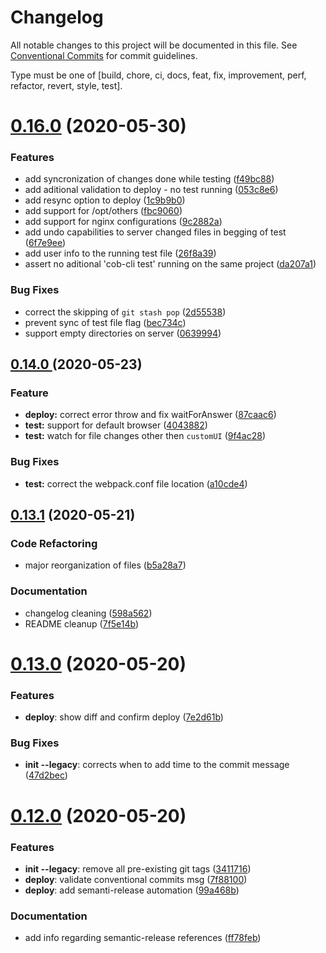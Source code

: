 # Changelog

All notable changes to this project will be documented in this file. See
[Conventional Commits](https://conventionalcommits.org) for commit guidelines.

 Type must be one of [build, chore, ci, docs, feat, fix, improvement, perf, refactor, revert, style, test].

# [0.16.0](https://github.com/cob/cob-cli/compare/v0.14.0...v0.15.0) (2020-05-30)


### Features

* add syncronization of changes done while testing ([f49bc88](https://github.com/cob/cob-cli/commit/f49bc887ed092579a7ef9c73c3db388377d9acc1))
* add aditional validation to deploy - no test running ([053c8e6](https://github.com/cob/cob-cli/commit/053c8e65539653db203b86d4c0a1ad98afde2a21))
* add resync option to deploy ([1c9b9b0](https://github.com/cob/cob-cli/commit/1c9b9b06850a645d8f6efa099669ef32707f4c5d))
* add support for /opt/others ([fbc9060](https://github.com/cob/cob-cli/commit/fbc9060a63016c070930bf2b54a49956706cb0e1))
* add support for nginx configurations ([9c2882a](https://github.com/cob/cob-cli/commit/9c2882a7f9d9f45a09fdb0ed3d827a39f77d2efd))
* add undo capabilities to server changed files in begging of test ([6f7e9ee](https://github.com/cob/cob-cli/commit/6f7e9eee7a56043237010b575e9722868dd444b1))
* add user info to the running test file ([26f8a39](https://github.com/cob/cob-cli/commit/26f8a39c3c310c6e792eab1ed667d2976cdf8e54))
* assert no aditional 'cob-cli test' running on the same project ([da207a1](https://github.com/cob/cob-cli/commit/da207a1eba4438b756f117cb1e255b80ed498553))


### Bug Fixes

* correct the skipping of `git stash pop` ([2d55538](https://github.com/cob/cob-cli/commit/2d555388ae504ae3fb93e9fc86620bf17c517add))
* prevent sync of test file flag ([bec734c](https://github.com/cob/cob-cli/commit/bec734c2fef29b71797c0a6112d0be212ba6c99f))
* support empty directories on server ([0639994](https://github.com/cob/cob-cli/commit/06399947a341c76ddbfb5bae98cbbe1196d64992))


## [0.14.0 ](https://github.com/cob/cob-cli/compare/v0.13.1...v0.13.2) (2020-05-23)

### Feature

* **deploy:** correct error throw and fix waitForAnswer ([87caac6](https://github.com/cob/cob-cli/commit/87caac6b52f5e1a04fc685d287f879dab050de29))
* **test:** support for default browser ([4043882](https://github.com/cob/cob-cli/commit/404388210ff8fe3129a1b14027cf223956845e86))
* **test:** watch for file changes other then `customUI` ([9f4ac28](https://github.com/cob/cob-cli/commit/9f4ac28bf1e947949ee40779d3ab91cefb3708c7))

### Bug Fixes

* **test:** correct the webpack.conf file location ([a10cde4](https://github.com/cob/cob-cli/commit/a10cde4468cfa9a0f2d120ffc189587ca8c02b33))


## [0.13.1](https://github.com/cob/cob-cli/compare/v0.13.0...v0.13.1) (2020-05-21)


### Code Refactoring

* major reorganization of files ([b5a28a7](https://github.com/cob/cob-cli/commit/b5a28a753676f68d71052f3254465cdc0f8969ab))


### Documentation

* changelog cleaning ([598a562](https://github.com/cob/cob-cli/commit/598a5629c563c079146bd596725f91ce937200a9))
* README cleanup ([7f5e14b](https://github.com/cob/cob-cli/commit/7f5e14b1f848425af53d31d042a6ad6836a2e0ce))

# [0.13.0](https://github.com/cob/cob-cli/compare/v0.12.0...v0.13.0) (2020-05-20)



### Features

* **deploy**: show diff and confirm deploy ([7e2d61b](https://github.com/cob/cob-cli/commit/7e2d61b1789f52cf2e8a5d9cd04fe995f5cbb323))

### Bug Fixes

* **init --legacy**: corrects when to add time to the commit message ([47d2bec](https://github.com/cob/cob-cli/commit/47d2becc61de9549dd05daee79fe4318ca649bf0))



# [0.12.0](https://github.com/cob/cob-cli/compare/v0.11.0...v0.12.0) (2020-05-20)


### Features

* **init --legacy**: remove all pre-existing git tags ([3411716](https://github.com/cob/cob-cli/commit/3411716c03670327331af370a5410538fc9ae631))
* **deploy**: validate conventional commits msg ([7f88100](https://github.com/cob/cob-cli/commit/7f88100f70429af045d65e371d81d23932deae23))
* **deploy**: add semanti-release automation ([99a468b](https://github.com/cob/cob-cli/commit/99a468b10b54e8a0601ef8dec40d74518c115eeb))

### Documentation

* add info regarding semantic-release references ([ff78feb](https://github.com/cob/cob-cli/commit/ff78febbda4a3195a12a925f1c5f635d7dba88e0))
